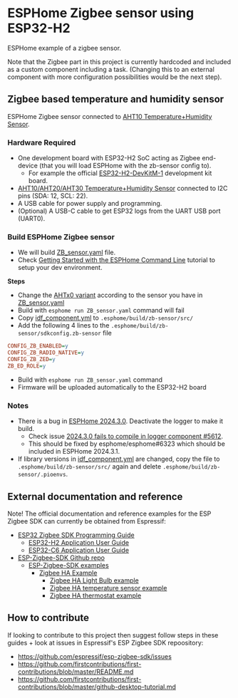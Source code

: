 # ESPHome Zigbee sensor using ESP32-H2

ESPHome example of a zigbee sensor.

Note that the Zigbee part in this project is currently hardcoded and included as a custom component including a task. (Changing this to an external component with more configuration possibilities would be the next step).

## Zigbee based temperature and humidity sensor

ESPHome Zigbee sensor connected to [AHT10 Temperature+Humidity Sensor](https://next.esphome.io/components/sensor/aht10).

### Hardware Required

* One development board with ESP32-H2 SoC acting as Zigbee end-device (that you will load ESPHome with the zb-sensor config to).
  * For example the official [ESP32-H2-DevKitM-1](https://docs.espressif.com/projects/espressif-esp-dev-kits/en/latest/esp32h2/esp32-h2-devkitm-1/user_guide.html) development kit board.
* [AHT10/AHT20/AHT30 Temperature+Humidity Sensor](https://next.esphome.io/components/sensor/aht10) connected to I2C pins (SDA: 12, SCL: 22).
* A USB cable for power supply and programming.
* (Optional) A USB-C cable to get ESP32 logs from the UART USB port (UART0).

### Build ESPHome Zigbee sensor

* We will build [ZB_sensor.yaml](ZB_sensor.yaml) file.
* Check [Getting Started with the ESPHome Command Line](https://esphome.io/guides/getting_started_command_line.html) tutorial to setup your dev environment.

**Steps**
* Change the [AHTx0 variant](https://esphome.io/components/sensor/aht10.html) according to the sensor you have in [ZB_sensor.yaml](ZB_sensor.yaml)
* Build with `esphome run ZB_sensor.yaml` command will fail
* Copy [idf_component.yml](idf_component.yml) to `.esphome/build/zb-sensor/src/`
* Add the following 4 lines to the `.esphome/build/zb-sensor/sdkconfig.zb-sensor` file
```ini
CONFIG_ZB_ENABLED=y
CONFIG_ZB_RADIO_NATIVE=y
CONFIG_ZB_ZED=y
ZB_ED_ROLE=y
```
* Build with `esphome run ZB_sensor.yaml` command
* Firmware will be uploaded automatically to the ESP32-H2 board

### Notes
* There is a bug in [ESPHome 2024.3.0](https://esphome.io/changelog/2024.3.0.html). Deactivate the logger to make it build.
  * Check issue [2024.3.0 fails to compile in logger component #5612](https://github.com/esphome/issues/issues/5612).
  * This should be fixed by esphome/esphome#6323 which should be included in ESPHome 2024.3.1.
* If library versions in [idf_component.yml](idf_component.yml) are changed, copy the file to `.esphome/build/zb-sensor/src/` again and delete `.esphome/build/zb-sensor/.pioenvs`.

## External documentation and reference

Note! The official documentation and reference examples for the ESP Zigbee SDK can currently be obtained from Espressif:

 - [ESP32 Zigbee SDK Programming Guide](https://docs.espressif.com/projects/esp-zigbee-sdk/en/latest/esp32/)
   - [ESP32-H2 Application User Guide](https://docs.espressif.com/projects/esp-zigbee-sdk/en/latest/esp32h2/application.html)
   - [ESP32-C6 Application User Guide](https://docs.espressif.com/projects/esp-zigbee-sdk/en/latest/esp32c6/application.html)
- [ESP-Zigbee-SDK Github repo](https://github.com/espressif/esp-zigbee-sdk)
  - [ESP-Zigbee-SDK examples](https://github.com/espressif/esp-zigbee-sdk/tree/main/examples/)
    - [Zigbee HA Example](https://github.com/espressif/esp-zigbee-sdk/tree/main/examples/esp_zigbee_HA_sample)
      - [Zigbee HA Light Bulb example](https://github.com/espressif/esp-zigbee-sdk/tree/main/examples/esp_zigbee_HA_sample/HA_on_off_light)
      - [Zigbee HA temperature sensor example](https://github.com/espressif/esp-zigbee-sdk/tree/main/examples/esp_zigbee_HA_sample/HA_temperature_sensor)
      - [Zigbee HA thermostat example](https://github.com/espressif/esp-zigbee-sdk/tree/main/examples/esp_zigbee_HA_sample/HA_thermostat)

## How to contribute

If looking to contribute to this project then suggest follow steps in these guides + look at issues in Espressif's ESP Zigbee SDK repoository:

- https://github.com/espressif/esp-zigbee-sdk/issues
- https://github.com/firstcontributions/first-contributions/blob/master/README.md
- https://github.com/firstcontributions/first-contributions/blob/master/github-desktop-tutorial.md
